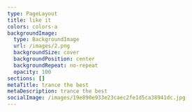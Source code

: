 ```yaml
---
type: PageLayout
title: like it
colors: colors-a
backgroundImage:
  type: BackgroundImage
  url: /images/2.png
  backgroundSize: cover
  backgroundPosition: center
  backgroundRepeat: no-repeat
  opacity: 100
sections: []
metaTitle: trance the best
metaDescription: trance the best
socialImage: /images/19e890e933e23caec2fe1d5ca38941dc.jpg
---
```

